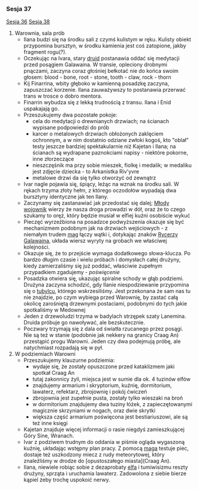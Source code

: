 ### Sesja 37
[Sesja 36](#sesja-36) [Sesja 38](#sesja-38)
1. Warownia, sala prób
    - Ilana budzi się na środku sali z czymś kulistym w ręku. Kulisty obiekt przypomina bursztyn, w środku kamienia jest coś zatopione, jakby fragment rogu(?).
    - Oczekując na Ivara, stary [druid](Finarrin) postanawia oddać się medytacji przed posągiem Galawaina. W transie, opleciony drobnymi pnączami, zaczyna coraz głośniej bełkotać nie do końca swoim głosem:
        blood - bone, root - stone, tooth - claw, rock - thorn
    - Kij Finarrina, wbity głęboko w kamienną posadzkę zaczyna, zapuszczać korzenie. Ilana zauważywszy to postanawia przerwać trans w trosce o dobro mentora.
    - Finarrin wybudza się z lekką trudnością z transu. Ilana i Enid uspakajają go.
    - Przeszukujemy dwa pozostałe pokoje: 
        - cela do medytacji o drewnianych drzwiach; na ścianach wypisane podpowiedzi do prób
        - karcer o metalowych drzwiach obłożonych zaklęciem ochronnym, a w nim dostatnio odziane zwłoki kogoś, kto "oblał" testy jeszcze bardziej spektakularnie niż Kajetan i Ilana; na ścianach są wydrapane paznokciami napisy - niektóre pokorne, inne złorzeczące
        - nieszczęśnik ma przy sobie mieszek, fiolkę i medalik; w medaliku jest zdjęcie dziecka - to Arkanistka Riv'yvre
        - metalowe drzwi da się tylko otworzyć od zewnątrz
    - Ivar nagle pojawia się, śpiący, leżąc na wznak na środku sali. W rękach trzyma złoty hełm, z którego oczodołów wypadają dwa bursztyny identyczne jak ten Ilany.
    - Zaczynamy się zastanawiać jak przedostać się dalej; [Młody wojownik](Ivar) wierzy że nasza droga prowadzi w dół, oraz że to czego szukamy to oręż, który będzie musiał w elfiej kuźni osobiście wykuć
    - Pieczęć wyrzeźbiona na posadzce podwyższenia okazuje się być mechanizmem podobnym jak na drzwiach wejściowych - z niemałym trudem [mag](Kajetan) łączy wątki i, dotykając znaków [Rycerzy Galawaina](#r_rycerze_galawaina), układa wiersz wyryty na grobach we właściwej kolejności. 
    - Okazuje się, że to przejście wymaga dodatkowego słowa-klucza. Po bardzo długim czasie i wielu próbach i domysłach całej drużyny, kiedy  zamierzaliśmy się już poddać, właściwie zupełnym przypadkiem zgadujemy - _poświęcenie_
    - Posadzka otwiera się, ukazując spiralne schody w głąb podziemi. Drużyna zaczyna schodzić, gdy Ilanie niespodziewanie przypomina się o [tubylcu](Lanemin), którego wskrzesiliśmy. Jest przekonana że sam nas tu nie znajdzie, po czym wybiega przed Warownię, by zastać całą okolicę zarośniętą drzewnymi postaciami, podobnymi do tych jakie spotkaliśmy w Medownej
    - Jeden z drzewoludzi trzyma w badylach strzępek szaty Lanemina. Druida próbuje go nawoływać, ale bezskutecznie.
    - Poczwary trzymają się z dala od światła rzucanego przez posągi. Nie są też w stanie (podobnie jak nekkery na granicy Craag An) przestąpić progu Warowni. Jeden czy dwa podejmują próbę, ale natychmiast rozpadają się w pył.
2. W podziemiach Warowni
    - Przeszukujemy klauzurne podziemia:
        - wydaje się, że zostały opuszczone przed kataklizmem jaki spotkał Craag An
        - tutaj zakonnicy żyli, miejsca jest w sumie dla ok. 4 tuzinów elfów
        - znajdujemy armarium i skryptorium, kuźnię, dormitorium, lawaterz, refektarz, zbrojownię i pokój ćwiczeń
        - zbrojownia jest zupełnie pusta, zostały tylko wieszaki na broń
        - w dormitorium znajdujemy dwa tuziny łóżek, z zapieczętowanymi magicznie skrzyniami w nogach, oraz dwie skrytki
        - większa część armarium poświęcona jest bestiariuszowi, ale są też inne księgi
    - Kajetan znajduje więcej informacji o rasie niegdyś zamieszkującej Góry Sine, Wranach.
    - Ivar z podziwem trudnym do oddania w piśmie ogląda wygaszoną kuźnię, układając wstępny plan pracy. Z pomocą [maga](Kajetan) testuje piec, dostaje też uszkodzony miecz z rudy meteorytowej, który znaleźliśmy w drodze do [opustoszałego miasta](Craag An).
    - Ilana, niewiele robiąc sobie z dezaprobaty [elfa](Kajetan) i tumiwisizmu reszty drużyny, sprząta i uruchamia lawaterz. Zadowolona z siebie bierze kąpiel żeby trochę uspokoić nerwy.